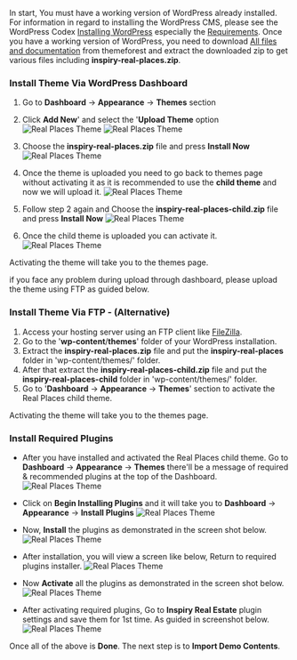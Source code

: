 In start, You must have a working version of WordPress already installed. For information in regard to installing the WordPress CMS, please see the WordPress Codex <a target="_blank" href="https://codex.wordpress.org/Installing_WordPress">Installing WordPress</a> especially the <a href="https://wordpress.org/about/requirements/" target="_blank">Requirements</a>.
Once you have a working version of WordPress, you need to download <a data-lightbox="all-files" href="assets/common-images/all-files.png">All files and documentation</a> from themeforest and extract the downloaded zip to get various files including <strong>inspiry-real-places.zip</strong>.

### Install Theme Via WordPress Dashboard

1. Go to <strong>Dashboard</strong> &rarr; <strong>Appearance</strong> &rarr; <strong>Themes</strong> section
2. Click <strong>Add New</strong>' and select the '<strong>Upload Theme</strong> option
![Real Places Theme](images/install/1.png)
![Real Places Theme](images/install/2.png)

3. Choose the <strong>inspiry-real-places.zip</strong> file and press **Install Now**
![Real Places Theme](images/install/3.png)

4. Once the theme is uploaded you need to go back to themes page without activating it as it is recommended to use the <strong>child theme</strong> and now we will upload it.
![Real Places Theme](images/install/4.png)

5. Follow step 2 again and Choose the <strong>inspiry-real-places-child.zip</strong> file and press <strong>Install Now</strong>
![Real Places Theme](images/install/5.png)

6. Once the child theme is uploaded you can activate it.
![Real Places Theme](images/install/6.png)

Activating the theme will take you to the themes page.

if you face any problem during upload through dashboard, please upload the theme using FTP as guided below.

### Install Theme Via FTP - (Alternative)

1. Access your hosting server using an FTP client like <a target="_blank" href="https://filezilla-project.org/">FileZilla</a>.
2. Go to the '<strong>wp-content</strong>/<strong>themes</strong>' folder of your WordPress installation.
3. Extract the <strong>inspiry-real-places.zip</strong> file and put the <strong>inspiry-real-places</strong> folder in 'wp-content/themes/' folder.
4. After that extract the <strong>inspiry-real-places-child.zip</strong> file and put the <strong>inspiry-real-places-child</strong> folder in 'wp-content/themes/' folder.
5. Go to '<strong>Dashboard</strong> &rarr; <strong>Appearance</strong> &rarr; <strong>Themes</strong>' section to activate the Real Places child theme.

Activating the theme will take you to the themes page.

### Install Required Plugins

- After you have installed and activated the Real Places child theme. Go to <strong>Dashboard</strong> &rarr; <strong>Appearance</strong> &rarr; <strong>Themes</strong> there'll be a message of required & recommended plugins at the top of the Dashboard.
![Real Places Theme](images/install/7.png)

- Click on <strong>Begin Installing Plugins</strong> and it will take you to <strong>Dashboard</strong> &rarr; <strong>Appearance</strong> &rarr; <strong>Install Plugins</strong>
![Real Places Theme](images/install/8.png)

- Now, <strong>Install</strong> the plugins as demonstrated in the screen shot below.
![Real Places Theme](images/install/9.1.png)

- After installation, you will view a screen like below, Return to required plugins installer.
![Real Places Theme](images/install/10.png)

- Now <strong>Activate</strong> all the plugins as demonstrated in the screen shot below.
![Real Places Theme](images/install/11.1.png)

- After activating required plugins, Go to <strong>Inspiry Real Estate</strong> plugin settings and save them for 1st time. As guided in screenshot below.
![Real Places Theme](images/install/11-b.png)

Once all of the above is <strong>Done</strong>. The next step is to <strong>Import Demo Contents</strong>.